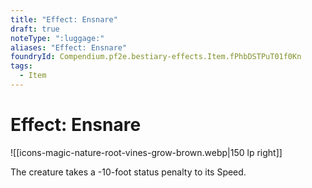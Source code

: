 ```yaml
---
title: "Effect: Ensnare"
draft: true
noteType: ":luggage:"
aliases: "Effect: Ensnare"
foundryId: Compendium.pf2e.bestiary-effects.Item.fPhbDSTPuT01f0Kn
tags:
  - Item
---
```


# Effect: Ensnare
![[icons-magic-nature-root-vines-grow-brown.webp|150 lp right]]

The creature takes a -10-foot status penalty to its Speed.
